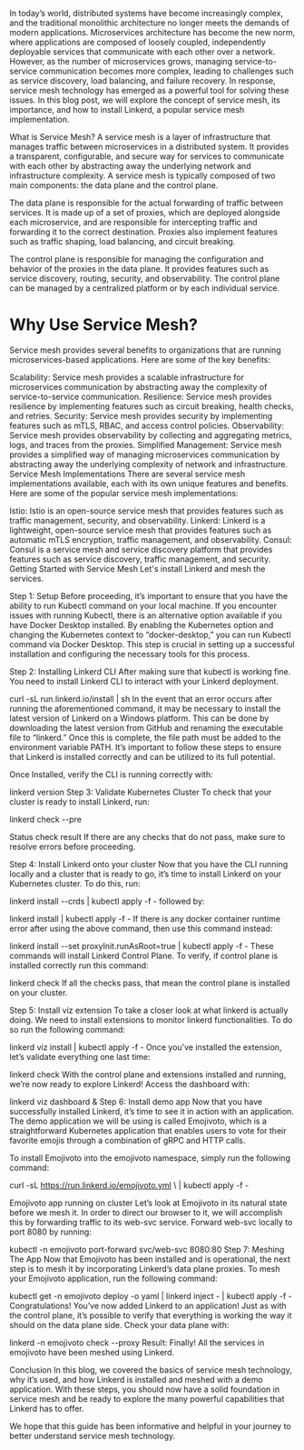 In today’s world, distributed systems have become increasingly complex, and the traditional monolithic architecture no longer meets the demands of modern applications. Microservices architecture has become the new norm, where applications are composed of loosely coupled, independently deployable services that communicate with each other over a network. However, as the number of microservices grows, managing service-to-service communication becomes more complex, leading to challenges such as service discovery, load balancing, and failure recovery. In response, service mesh technology has emerged as a powerful tool for solving these issues. In this blog post, we will explore the concept of service mesh, its importance, and how to install Linkerd, a popular service mesh implementation.

What is Service Mesh?
A service mesh is a layer of infrastructure that manages traffic between microservices in a distributed system. It provides a transparent, configurable, and secure way for services to communicate with each other by abstracting away the underlying network and infrastructure complexity. A service mesh is typically composed of two main components: the data plane and the control plane.

The data plane is responsible for the actual forwarding of traffic between services. It is made up of a set of proxies, which are deployed alongside each microservice, and are responsible for intercepting traffic and forwarding it to the correct destination. Proxies also implement features such as traffic shaping, load balancing, and circuit breaking.

The control plane is responsible for managing the configuration and behavior of the proxies in the data plane. It provides features such as service discovery, routing, security, and observability. The control plane can be managed by a centralized platform or by each individual service.

<h1>Why Use Service Mesh?</h1>
Service mesh provides several benefits to organizations that are running microservices-based applications. Here are some of the key benefits:

Scalability: Service mesh provides a scalable infrastructure for microservices communication by abstracting away the complexity of service-to-service communication.
Resilience: Service mesh provides resilience by implementing features such as circuit breaking, health checks, and retries.
Security: Service mesh provides security by implementing features such as mTLS, RBAC, and access control policies.
Observability: Service mesh provides observability by collecting and aggregating metrics, logs, and traces from the proxies.
Simplified Management: Service mesh provides a simplified way of managing microservices communication by abstracting away the underlying complexity of network and infrastructure.
Service Mesh Implementations
There are several service mesh implementations available, each with its own unique features and benefits. Here are some of the popular service mesh implementations:

Istio: Istio is an open-source service mesh that provides features such as traffic management, security, and observability.
Linkerd: Linkerd is a lightweight, open-source service mesh that provides features such as automatic mTLS encryption, traffic management, and observability.
Consul: Consul is a service mesh and service discovery platform that provides features such as service discovery, traffic management, and security.
Getting Started with Service Mesh
Let's install Linkerd and mesh the services.

Step 1: Setup
Before proceeding, it’s important to ensure that you have the ability to run Kubectl command on your local machine. If you encounter issues with running Kubectl, there is an alternative option available if you have Docker Desktop installed. By enabling the Kubernetes option and changing the Kubernetes context to “docker-desktop,” you can run Kubectl command via Docker Desktop. This step is crucial in setting up a successful installation and configuring the necessary tools for this process.

Step 2: Installing Linkerd CLI
After making sure that kubectl is working fine. You need to install Linkerd CLI to interact with your Linkerd deployment.

curl -sL run.linkerd.io/install | sh
In the event that an error occurs after running the aforementioned command, it may be necessary to install the latest version of Linkerd on a Windows platform. This can be done by downloading the latest version from GitHub and renaming the executable file to “linkerd.” Once this is complete, the file path must be added to the environment variable PATH. It’s important to follow these steps to ensure that Linkerd is installed correctly and can be utilized to its full potential.

Once Installed, verify the CLI is running correctly with:

linkerd version
Step 3: Validate Kubernetes Cluster
To check that your cluster is ready to install Linkerd, run:

linkerd check --pre

Status check result
If there are any checks that do not pass, make sure to resolve errors before proceeding.

Step 4: Install Linkerd onto your cluster
Now that you have the CLI running locally and a cluster that is ready to go, it’s time to install Linkerd on your Kubernetes cluster. To do this, run:

linkerd install --crds | kubectl apply -f -
followed by:

linkerd install | kubectl apply -f -
If there is any docker container runtime error after using the above command, then use this command instead:

linkerd install --set proxyInit.runAsRoot=true | kubectl apply -f -
These commands will install Linkerd Control Plane. To verify, if control plane is installed correctly run this command:

linkerd check
If all the checks pass, that mean the control plane is installed on your cluster.

Step 5: Install viz extension
To take a closer look at what linkerd is actually doing. We need to install extensions to monitor linkerd functionalities. To do so run the following command:

linkerd viz install | kubectl apply -f -
Once you’ve installed the extension, let’s validate everything one last time:

linkerd check
With the control plane and extensions installed and running, we’re now ready to explore Linkerd! Access the dashboard with:

linkerd viz dashboard &
Step 6: Install demo app
Now that you have successfully installed Linkerd, it’s time to see it in action with an application. The demo application we will be using is called Emojivoto, which is a straightforward Kubernetes application that enables users to vote for their favorite emojis through a combination of gRPC and HTTP calls.

To install Emojivoto into the emojivoto namespace, simply run the following command:

curl -sL https://run.linkerd.io/emojivoto.yml \ | kubectl apply -f -

Emojivoto app running on cluster
Let’s look at Emojivoto in its natural state before we mesh it. In order to direct our browser to it, we will accomplish this by forwarding traffic to its web-svc service. Forward web-svc locally to port 8080 by running:

kubectl -n emojivoto port-forward svc/web-svc 8080:80
Step 7: Meshing The App
Now that Emojivoto has been installed and is operational, the next step is to mesh it by incorporating Linkerd’s data plane proxies. To mesh your Emojivoto application, run the following command:

kubectl get -n emojivoto deploy -o yaml | linkerd inject - | kubectl apply -f -
Congratulations! You’ve now added Linkerd to an application! Just as with the control plane, it’s possible to verify that everything is working the way it should on the data plane side. Check your data plane with:

linkerd -n emojivoto check --proxy
Result:
Finally! All the services in emojivoto have been meshed using Linkerd.


Conclusion
In this blog, we covered the basics of service mesh technology, why it’s used, and how Linkerd is installed and meshed with a demo application. With these steps, you should now have a solid foundation in service mesh and be ready to explore the many powerful capabilities that Linkerd has to offer.

We hope that this guide has been informative and helpful in your journey to better understand service mesh technology.
